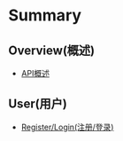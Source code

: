 # Summary

## Overview\(概述\)

* [API概述](README.md)

## User\(用户\)

* [Register/Login\(注册/登录\)](UserRegisterLogin.md)

